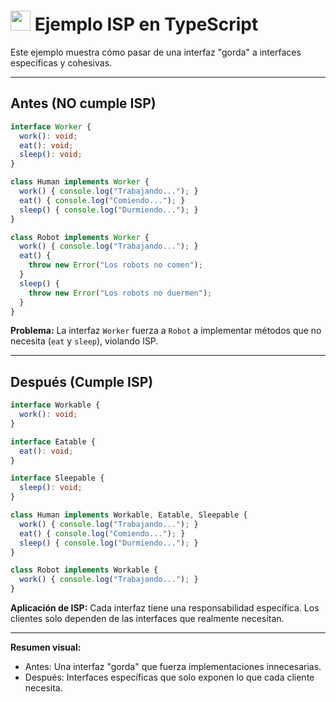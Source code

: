 # <img src="https://cdn.jsdelivr.net/gh/devicons/devicon/icons/typescript/typescript-original.svg" width="32"/> Ejemplo ISP en TypeScript

Este ejemplo muestra cómo pasar de una interfaz "gorda" a interfaces específicas y cohesivas.

---

## Antes (NO cumple ISP)
```typescript
interface Worker {
  work(): void;
  eat(): void;
  sleep(): void;
}

class Human implements Worker {
  work() { console.log("Trabajando..."); }
  eat() { console.log("Comiendo..."); }
  sleep() { console.log("Durmiendo..."); }
}

class Robot implements Worker {
  work() { console.log("Trabajando..."); }
  eat() { 
    throw new Error("Los robots no comen"); 
  }
  sleep() { 
    throw new Error("Los robots no duermen"); 
  }
}
```

**Problema:** La interfaz `Worker` fuerza a `Robot` a implementar métodos que no necesita (`eat` y `sleep`), violando ISP.

---

## Después (Cumple ISP)
```typescript
interface Workable {
  work(): void;
}

interface Eatable {
  eat(): void;
}

interface Sleepable {
  sleep(): void;
}

class Human implements Workable, Eatable, Sleepable {
  work() { console.log("Trabajando..."); }
  eat() { console.log("Comiendo..."); }
  sleep() { console.log("Durmiendo..."); }
}

class Robot implements Workable {
  work() { console.log("Trabajando..."); }
}
```

**Aplicación de ISP:**
Cada interfaz tiene una responsabilidad específica. Los clientes solo dependen de las interfaces que realmente necesitan.

---

**Resumen visual:**
- Antes: Una interfaz "gorda" que fuerza implementaciones innecesarias.
- Después: Interfaces específicas que solo exponen lo que cada cliente necesita.
